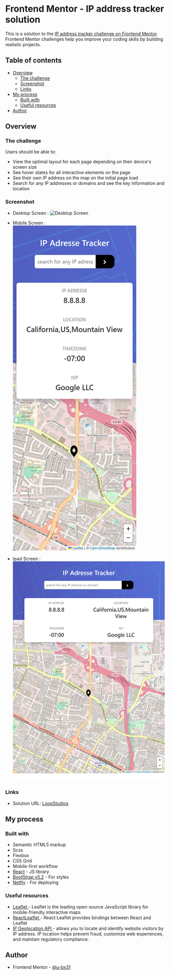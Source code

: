 # Frontend Mentor - IP address tracker solution

This is a solution to the [IP address tracker challenge on Frontend Mentor](https://www.frontendmentor.io/challenges/ip-address-tracker-I8-0yYAH0). Frontend Mentor challenges help you improve your coding skills by building realistic projects.

## Table of contents

- [Overview](#overview)
  - [The challenge](#the-challenge)
  - [Screenshot](#screenshot)
  - [Links](#links)
- [My process](#my-process)
  - [Built with](#built-with)
  - [Useful resources](#useful-resources)
- [Author](#author)

## Overview

### The challenge

Users should be able to:

- View the optimal layout for each page depending on their device's screen size
- See hover states for all interactive elements on the page
- See their own IP address on the map on the initial page load
- Search for any IP addresses or domains and see the key information and location

### Screenshot

- Desktop Screen :
  ![Desktop Screen](/src/images/ScreenShots/ipTraccker_desktop.png)

- Mobile Screen :
  ![Mobile Screen](/src/images/ScreenShots/ipTraccker_(iPhone%20XR).png)

- Ipad Screen :
  ![ipad Screen](src/images/ScreenShots/ipTraccker_(iPad%20Air).png)



### Links

- Solution URL: [LoopStudios](https://loopstudios031.netlify.app/)

## My process

### Built with

- Semantic HTML5 markup
- Scss
- Flexbox
- CSS Grid
- Mobile-first workflow
- [React](https://reactjs.org/) - JS library
- [BootStrap v5.2](https://getbootstrap.com/) - For styles
- [Netfly](https://app.netlify.com/) - For deploying


### Useful resources

- [Leaflet ](https://react-leaflet.js.org/docs/start-setup/) - Leaflet is the leading open-source JavaScript library for mobile-friendly interactive maps
- [ReactLeaflet ](https://react-leaflet.js.org/docs/start-setup/) - React Leaflet provides bindings between React and Leaflet
- [IP Geolocation API ](https://geo.ipify.org/) - allows you to locate and identify website visitors by IP address. IP location helps prevent fraud, customize web experiences, and maintain regulatory compliance.

## Author

- Frontend Mentor - [@u-bx31](https://www.frontendmentor.io/profile/u-bx31)
